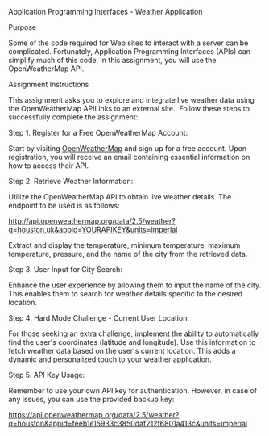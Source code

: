 Application Programming Interfaces - Weather Application

Purpose

Some of the code required for Web sites to interact with a server can be complicated.  Fortunately, Application Programming Interfaces (APIs) can simplify much of this code.  In this assignment, you will use the OpenWeatherMap API.

 

Assignment Instructions

This assignment asks you to explore and integrate live weather data using the OpenWeatherMap APILinks to an external site.. Follow these steps to successfully complete the assignment:

 

Step 1. Register for a Free OpenWeatherMap Account:

Start by visiting [OpenWeatherMap](https://openweathermap.org/) and sign up for a free account. Upon registration, you will receive an email containing essential information on how to access their API.

 

Step 2. Retrieve Weather Information:

Utilize the OpenWeatherMap API to obtain live weather details. The endpoint to be used is as follows:

http://api.openweathermap.org/data/2.5/weather?q=houston,uk&appid=YOURAPIKEY&units=imperial

Extract and display the temperature, minimum temperature, maximum temperature, pressure, and the name of the city from the retrieved data.

 

Step 3. User Input for City Search:

Enhance the user experience by allowing them to input the name of the city. This enables them to search for weather details specific to the desired location. 

 

Step 4. Hard Mode Challenge - Current User Location:

For those seeking an extra challenge, implement the ability to automatically find the user's coordinates (latitude and longitude). Use this information to fetch weather data based on the user's current location. This adds a dynamic and personalized touch to your weather application.

 

Step 5. API Key Usage:

Remember to use your own API key for authentication. However, in case of any issues, you can use the provided backup key:

https://api.openweathermap.org/data/2.5/weather?q=houston&appid=feeb1e15933c3850daf212f6801a413c&units=imperial
